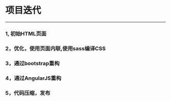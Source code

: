 # 项目迭代
******
### 1, 初始HTML页面
### 2，优化，使用页面内联,使用sass编译CSS
### 3，通过bootstrap重构
### 4，通过AngularJS重构
### 5，代码压缩，发布